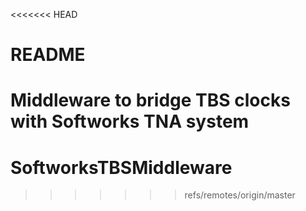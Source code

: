 <<<<<<< HEAD
# README #

Middleware to bridge TBS clocks with Softworks TNA system
=======
# SoftworksTBSMiddleware
>>>>>>> refs/remotes/origin/master
